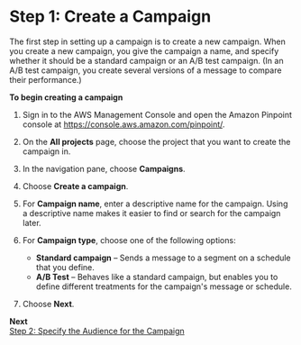 # Step 1: Create a Campaign<a name="campaigns-begin"></a>

The first step in setting up a campaign is to create a new campaign\. When you create a new campaign, you give the campaign a name, and specify whether it should be a standard campaign or an A/B test campaign\. \(In an A/B test campaign, you create several versions of a message to compare their performance\.\)

**To begin creating a campaign**

1. Sign in to the AWS Management Console and open the Amazon Pinpoint console at [https://console\.aws\.amazon\.com/pinpoint/](https://console.aws.amazon.com/pinpoint/)\.

1. On the **All projects** page, choose the project that you want to create the campaign in\.

1. In the navigation pane, choose **Campaigns**\.

1. Choose **Create a campaign**\.

1. For **Campaign name**, enter a descriptive name for the campaign\. Using a descriptive name makes it easier to find or search for the campaign later\.

1. For **Campaign type**, choose one of the following options:
   + **Standard campaign** – Sends a message to a segment on a schedule that you define\.
   + **A/B Test** – Behaves like a standard campaign, but enables you to define different treatments for the campaign's message or schedule\.

1. Choose **Next**\.

**Next**  
[Step 2: Specify the Audience for the Campaign](campaigns-segment.md)